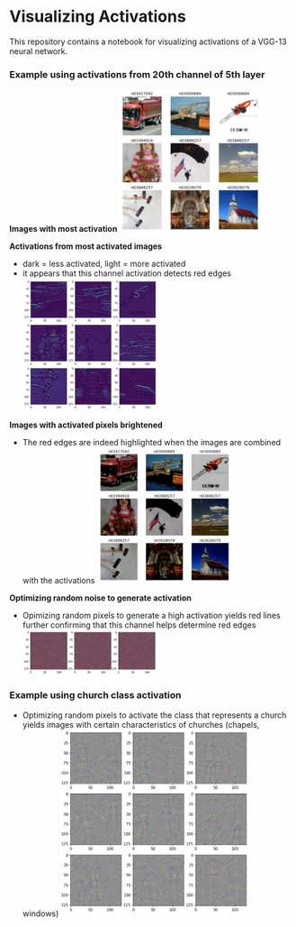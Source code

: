 # Visualizing Activations

This repository contains a notebook for visualizing activations of a VGG-13 neural network.

### Example using activations from 20th channel of 5th layer

**Images with most activation**
<img src='assets/activated-images.png' width='50%'>

**Activations from most activated images**

-   dark = less activated, light = more activated
-   it appears that this channel activation detects red edges
    <img src='assets/activations.png' width='50%'>

**Images with activated pixels brightened**

-   The red edges are indeed highlighted when the images are combined with the activations
    <img src='assets/images-with-activation.png' width='50%'>

**Optimizing random noise to generate activation**

-   Opimizing random pixels to generate a high activation yields red lines further confirming that this channel helps determine red edges
    <img src='assets/optimizing-noise-on-activation.png' width='50%'>

### Example using church class activation

-   Optimizing random pixels to activate the class that represents a church yields images with certain characteristics of churches (chapels, windows)
    <img src='assets/optimizing-noise-on-class.png' width='70%'>

